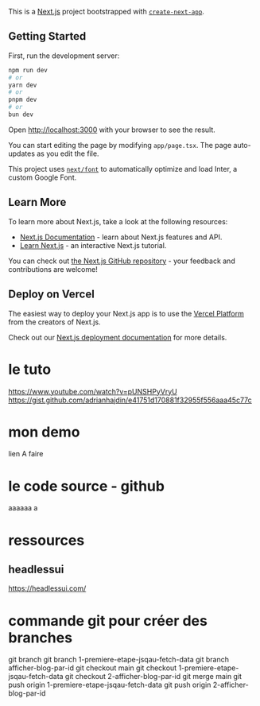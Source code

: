 This is a [Next.js](https://nextjs.org/) project bootstrapped with [`create-next-app`](https://github.com/vercel/next.js/tree/canary/packages/create-next-app).

## Getting Started

First, run the development server:

```bash
npm run dev
# or
yarn dev
# or
pnpm dev
# or
bun dev
```

Open [http://localhost:3000](http://localhost:3000) with your browser to see the result.

You can start editing the page by modifying `app/page.tsx`. The page auto-updates as you edit the file.

This project uses [`next/font`](https://nextjs.org/docs/basic-features/font-optimization) to automatically optimize and load Inter, a custom Google Font.

## Learn More

To learn more about Next.js, take a look at the following resources:

- [Next.js Documentation](https://nextjs.org/docs) - learn about Next.js features and API.
- [Learn Next.js](https://nextjs.org/learn) - an interactive Next.js tutorial.

You can check out [the Next.js GitHub repository](https://github.com/vercel/next.js/) - your feedback and contributions are welcome!

## Deploy on Vercel

The easiest way to deploy your Next.js app is to use the [Vercel Platform](https://vercel.com/new?utm_medium=default-template&filter=next.js&utm_source=create-next-app&utm_campaign=create-next-app-readme) from the creators of Next.js.

Check out our [Next.js deployment documentation](https://nextjs.org/docs/deployment) for more details.


# le tuto
https://www.youtube.com/watch?v=pUNSHPyVryU
https://gist.github.com/adrianhajdin/e41751d170881f32955f556aaa45c77c
# mon demo
lien A faire

# le code source - github

aaaaaa a 

# ressources
## headlessui
https://headlessui.com/




# commande git pour créer des branches
git branch
git branch 1-premiere-etape-jsqau-fetch-data
git branch afficher-blog-par-id
git checkout main
git checkout 1-premiere-etape-jsqau-fetch-data
git checkout 2-afficher-blog-par-id
git merge main
git push origin 1-premiere-etape-jsqau-fetch-data
git push origin 2-afficher-blog-par-id